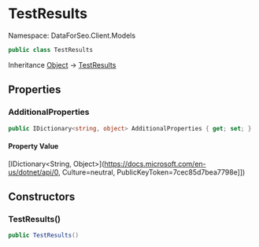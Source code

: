 # TestResults

Namespace: DataForSeo.Client.Models

```csharp
public class TestResults
```

Inheritance [Object](https://docs.microsoft.com/en-us/dotnet/api/Object) → [TestResults](./TestResults.md)

## Properties

### **AdditionalProperties**

```csharp
public IDictionary<string, object> AdditionalProperties { get; set; }
```

#### Property Value

[IDictionary&lt;String, Object&gt;](https://docs.microsoft.com/en-us/dotnet/api/0, Culture=neutral, PublicKeyToken=7cec85d7bea7798e]])<br>

## Constructors

### **TestResults()**

```csharp
public TestResults()
```
